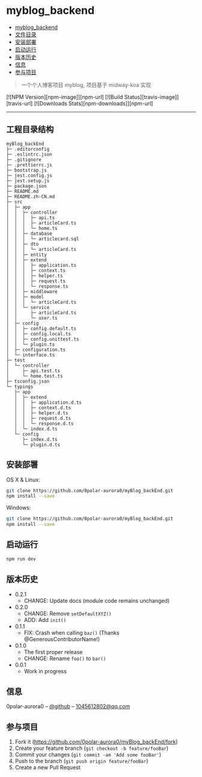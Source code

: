 # myblog_backend

 - [myblog_backend](#myblog_backend)
  - [文件目录](#文件目录)
  - [安装部署](#安装部署)
  - [启动运行](#启动运行)
  - [版本历史](#版本历史)
  - [信息](#信息)
  - [参与项目](#参与项目)
  
> 一个个人博客项目 myblog, 项目基于 midway-koa 实现

[![NPM Version][npm-image]][npm-url]
[![Build Status][travis-image]][travis-url]
[![Downloads Stats][npm-downloads]][npm-url]

<!-- ![](header.png) -->

---

## 工程目录结构
```
myBlog_backEnd
├─ .editorconfig
├─ .eslintrc.json
├─ .gitignore
├─ .prettierrc.js
├─ bootstrap.js
├─ jest.config.js
├─ jest.setup.js
├─ package.json
├─ README.md
├─ README.zh-CN.md
├─ src
│  ├─ app
│  │  ├─ controller
│  │  │  ├─ api.ts
│  │  │  ├─ articleCard.ts
│  │  │  └─ home.ts
│  │  ├─ database
│  │  │  └─ articlecard.sql
│  │  ├─ dto
│  │  │  └─ articleCard.ts
│  │  ├─ entity
│  │  ├─ extend
│  │  │  ├─ application.ts
│  │  │  ├─ context.ts
│  │  │  ├─ helper.ts
│  │  │  ├─ request.ts
│  │  │  └─ response.ts
│  │  ├─ middleware
│  │  ├─ model
│  │  │  └─ articleCard.ts
│  │  └─ service
│  │     ├─ articleCard.ts
│  │     └─ user.ts
│  ├─ config
│  │  ├─ config.default.ts
│  │  ├─ config.local.ts
│  │  ├─ config.unittest.ts
│  │  └─ plugin.ts
│  ├─ configuration.ts
│  └─ interface.ts
├─ test
│  └─ controller
│     ├─ api.test.ts
│     └─ home.test.ts
├─ tsconfig.json
└─ typings
   ├─ app
   │  ├─ extend
   │  │  ├─ application.d.ts
   │  │  ├─ context.d.ts
   │  │  ├─ helper.d.ts
   │  │  ├─ request.d.ts
   │  │  └─ response.d.ts
   │  └─ index.d.ts
   └─ config
      ├─ index.d.ts
      └─ plugin.d.ts

```
## 安装部署

OS X & Linux:

```sh
git clone https://github.com/0polar-aurora0/myBlog_backEnd.git
npm install --save
```

Windows:

```sh
git clone https://github.com/0polar-aurora0/myBlog_backEnd.git
npm install --save
```

## 启动运行

```sh
npm run dev
```

## 版本历史

- 0.2.1
  - CHANGE: Update docs (module code remains unchanged)
- 0.2.0
  - CHANGE: Remove `setDefaultXYZ()`
  - ADD: Add `init()`
- 0.1.1
  - FIX: Crash when calling `baz()` (Thanks @GenerousContributorName!)
- 0.1.0
  - The first proper release
  - CHANGE: Rename `foo()` to `bar()`
- 0.0.1
  - Work in progress

## 信息

0polar-aurora0 – [@github](https://github.com/0polar-aurora0) – 1045612802@qq.com

## 参与项目

1. Fork it (<https://github.com/0polar-aurora0/myBlog_backEnd/fork>)
2. Create your feature branch (`git checkout -b feature/fooBar`)
3. Commit your changes (`git commit -am 'Add some fooBar'`)
4. Push to the branch (`git push origin feature/fooBar`)
5. Create a new Pull Request

